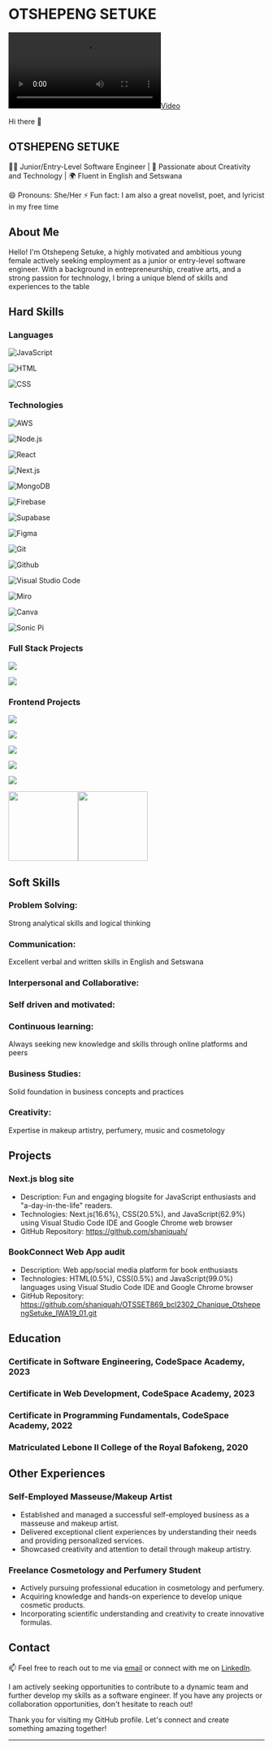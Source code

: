 # OTSHEPENG SETUKE

[![](https://raw.githubusercontent.com/shaniquah/shaniquah/master/ors_frontend_dev_github_banner.mp4)](https://or-setuke.vercel.app/)

Hi there 👋

## OTSHEPENG SETUKE

👩‍💻 Junior/Entry-Level Software Engineer | 🌟 Passionate about Creativity and Technology | 🌍 Fluent in English and Setswana

😄 Pronouns: She/Her
⚡ Fun fact: I am also a great novelist, poet, and lyricist in my free time

## About Me

Hello! I'm Otshepeng Setuke, a highly motivated and ambitious young female actively seeking employment as a junior or entry-level software engineer. With a background in entrepreneurship, creative arts, and a strong passion for technology, I bring a unique blend of skills and experiences to the table

## Hard Skills

### Languages

![JavaScript](https://img.shields.io/badge/-JavaScript-000?&logo=JavaScript)

![HTML](https://img.shields.io/badge/-HTML-000?&logo=HTML)

![CSS](https://img.shields.io/badge/-CSS-000?&logo=CSS)

### Technologies

![AWS](https://img.shields.io/badge/-AWS-000?&logo=Amazon-AWS&logoColor=F90)

![Node.js](https://img.shields.io/badge/-Node.js-000?&logo=node.js)

![React](https://img.shields.io/badge/-React-000?&logo=React)

![Next.js](https://img.shields.io/badge/-Next.js-000?&logo=Next.js)

![MongoDB](https://img.shields.io/badge/-MongoDB-000?&logo=MongoDB)

![Firebase](https://img.shields.io/badge/-Firebase-000?&logo=Firebase)

![Supabase](https://img.shields.io/badge/-Supabase-000?&logo=Supabase)

![Figma](https://img.shields.io/badge/-Figma-000?&logo=Figma)

![Git](https://img.shields.io/badge/-Git-000?&logo=Git)

![Github](https://img.shields.io/badge/-Github-000?&logo=GitHub)

![Visual Studio Code](https://img.shields.io/badge/-Visual%20Studio%20Code-000?&logo=Visual%20Studio%20Code)

![Miro](https://img.shields.io/badge/-Miro-000?&logo=Miro)

![Canva](https://img.shields.io/badge/-Canva-000?&logo=Canva)

![Sonic Pi](https://img.shields.io/badge/-Sonic%20Pi-000?&logo=Sonic%20Pi)

### Full Stack Projects

[![](https://img.shields.io/badge/-🧬%20My%20Website-000)](https://github.com/shaniquah/next-blog)

[![](https://img.shields.io/badge/-🍽️Recipe%20App-000)](https://github.com/CodeSpace/ASE/groupA/)

### Frontend Projects

[![](https://img.shields.io/badge/-💼Portfolio-000)](https://github.com/shaniquah/tailwind-portfolio)

[![](https://img.shields.io/badge/-📖📚Book%20Connect-000)](https://github.com/shaniquah/OTSSET869_bcl2302_Chanique_OtshepengSetuke_IWA19_01)

[![](https://img.shields.io/badge/-📆%20Web%20Calendar-000)](https://github.com/shaniquah/web-calendar)

[![](https://img.shields.io/badge/-📰💻%20Blog-000)](https://github.com/shaniquah/nextjs-blog)

[![](https://img.shields.io/badge/-🌐%20Network%20Tools-000)](https://github.com/shaniquah/Network-Tools)

<a href="https://www.adamalston.com/"><img height="137px" src="https://github-readme-stats.vercel.app/api?username=shaniquah&hide_title=true&hide_border=true&show_icons=true&include_all_commits=true&count_private=true&line_height=21&text_color=000&icon_color=000&bg_color=0,ea6161,ffc64d,fffc4d,52fa5a&theme=graywhite" /><!-- wi*quL3fcV --><img height="137px" src="https://github-readme-stats.vercel.app/api/top-langs/?username=shaniquah&hide=html&hide_title=true&hide_border=true&layout=compact&langs_count=6&exclude_repo=comp426,Redventures-Movie-Quotes&text_color=000&icon_color=fff&bg_color=0,52fa5a,4dfcff,c64dff&theme=graywhite" /></a>



## Soft Skills

### Problem Solving: 
Strong analytical skills and logical thinking

### Communication:
Excellent verbal and written skills in English and Setswana

### Interpersonal and Collaborative:

### Self driven and motivated:

### Continuous learning:
Always seeking new knowledge and skills through online platforms and peers

### Business Studies: 
Solid foundation in business concepts and practices

### Creativity: 
Expertise in makeup artistry, perfumery, music and cosmetology

## Projects

### Next.js blog site

- Description: Fun and engaging blogsite for JavaScript enthusiasts and "a-day-in-the-life" readers.
- Technologies: Next.js(16.6%), CSS(20.5%), and JavaScript(62.9%) using Visual Studio Code IDE and Google Chrome web browser
- GitHub Repository: https://github.com/shaniquah/

### BookConnect Web App audit

- Description: Web app/social media platform for book enthusiasts
- Technologies: HTML(0.5%), CSS(0.5%) and JavaScript(99.0%) languages using Visual Studio Code IDE and Google Chrome browser
- GitHub Repository: https://github.com/shaniquah/OTSSET869_bcl2302_Chanique_OtshepengSetuke_IWA19_01.git

## Education

### Certificate in Software Engineering, CodeSpace Academy, 2023

### Certificate in Web Development, CodeSpace Academy, 2023

### Certificate in Programming Fundamentals, CodeSpace Academy, 2022

### Matriculated Lebone II College of the Royal Bafokeng, 2020

## Other Experiences

### Self-Employed Masseuse/Makeup Artist

- Established and managed a successful self-employed business as a masseuse and makeup artist.
- Delivered exceptional client experiences by understanding their needs and providing personalized services.
- Showcased creativity and attention to detail through makeup artistry.

### Freelance Cosmetology and Perfumery Student

- Actively pursuing professional education in cosmetology and perfumery.
- Acquiring knowledge and hands-on experience to develop unique cosmetic products.
- Incorporating scientific understanding and creativity to create innovative formulas.

## Contact

📫 Feel free to reach out to me via [email](or.setuke@gmail.com) or connect with me on [LinkedIn](https://www.linkedin.com/in/otshepeng-setuke/).

I am actively seeking opportunities to contribute to a dynamic team and further develop my skills as a software engineer. If you have any projects or collaboration opportunities, don't hesitate to reach out!

Thank you for visiting my GitHub profile. Let's connect and create something amazing together!

---

